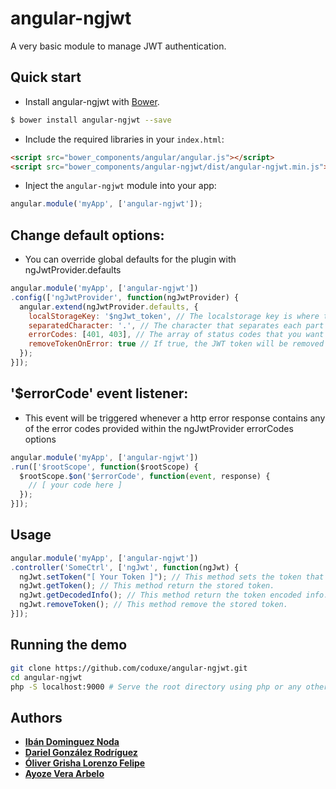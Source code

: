 # angular-ngjwt

A very basic module to manage JWT authentication.

## Quick start

+ Install angular-ngjwt with [Bower](https://github.com/bower/bower).

>
```bash
$ bower install angular-ngjwt --save
```

+ Include the required libraries in your `index.html`:

>
``` html
<script src="bower_components/angular/angular.js"></script>
<script src="bower_components/angular-ngjwt/dist/angular-ngjwt.min.js"></script>
```

+ Inject the `angular-ngjwt` module into your app:

>
``` js
angular.module('myApp', ['angular-ngjwt']);
```

## Change default options:
+ You can override global defaults for the plugin with ngJwtProvider.defaults

>
``` js
angular.module('myApp', ['angular-ngjwt'])
.config(['ngJwtProvider', function(ngJwtProvider) {
  angular.extend(ngJwtProvider.defaults, {
    localStorageKey: '$ngJwt_token', // The localstorage key is where the JWT token is saved (string)
    separatedCharacter: '.', // The character that separates each part of the JWT token (string)
    errorCodes: [401, 403], // The array of status codes that you want the '$errorCode' event to be trigger with (array of integer)
    removeTokenOnError: true // If true, the JWT token will be removed when the '$errorCode' event is triggered (boolean)
  });
}]);
```

## '$errorCode' event listener:
+ This event will be triggered whenever a http error response contains any of the error codes provided within the ngJwtProvider errorCodes options

>
``` js
angular.module('myApp', ['angular-ngjwt'])
.run(['$rootScope', function($rootScope) {
  $rootScope.$on('$errorCode', function(event, response) {
    // [ your code here ]
  });
}]);
```

## Usage

>
``` js
angular.module('myApp', ['angular-ngjwt'])
.controller('SomeCtrl', ['ngJwt', function(ngJwt) {
  ngJwt.setToken("[ Your Token ]"); // This method sets the token that will be sent in all your http requests.
  ngJwt.getToken(); // This method return the stored token.
  ngJwt.getDecodedInfo(); // This method return the token encoded info.
  ngJwt.removeToken(); // This method remove the stored token.
}]);
```

## Running the demo

>
``` sh
git clone https://github.com/coduxe/angular-ngjwt.git
cd angular-ngjwt
php -S localhost:9000 # Serve the root directory using php or any other service
```

## Authors

- [**Ibán Dominguez Noda**](https://github.com/ibandominguez)
- [**Dariel González Rodríguez**](https://github.com/DarielGonzalez)
- [**Óliver Grisha Lorenzo Felipe**](https://github.com/oliverGrisha)
- [**Ayoze Vera Arbelo**](https://github.com/AyozeVera)
